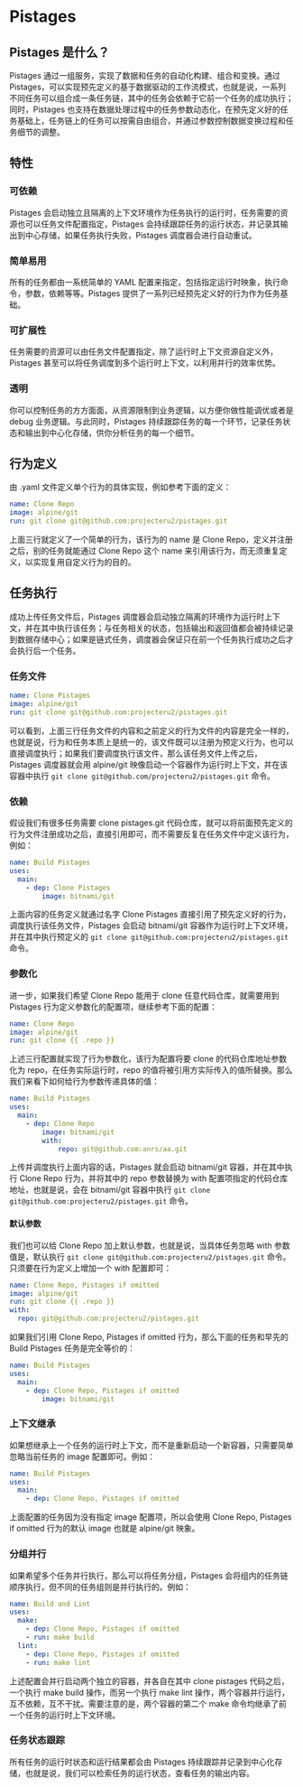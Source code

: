 # Pistages

## Pistages 是什么？

Pistages 通过一组服务，实现了数据和任务的自动化构建、组合和变换。通过 Pistages，可以实现预先定义的基于数据驱动的工作流模式，也就是说，一系列不同任务可以组合成一条任务链，其中的任务会依赖于它前一个任务的成功执行；同时，Pistages 也支持在数据处理过程中的任务参数动态化，在预先定义好的任务基础上，任务链上的任务可以按需自由组合，并通过参数控制数据变换过程和任务细节的调整。

## 特性

### 可依赖

Pistages 会启动独立且隔离的上下文环境作为任务执行的运行时，任务需要的资源也可以任务文件配置指定，Pistages 会持续跟踪任务的运行状态，并记录其输出到中心存储，如果任务执行失败，Pistages 调度器会进行自动重试。

### 简单易用

所有的任务都由一系统简单的 YAML 配置来指定，包括指定运行时映象，执行命令，参数，依赖等等。Pistages 提供了一系列已经预先定义好的行为作为任务基础。

### 可扩展性

任务需要的资源可以由任务文件配置指定，除了运行时上下文资源自定义外，Pistages 甚至可以将任务调度到多个运行时上下文，以利用并行的效率优势。

### 透明

你可以控制任务的方方面面，从资源限制到业务逻辑，以方便你做性能调优或者是 debug 业务逻辑。与此同时，Pistages 持续跟踪任务的每一个环节，记录任务状态和输出到中心化存储，供你分析任务的每一个细节。

## 行为定义

由 .yaml 文件定义单个行为的具体实现，例如参考下面的定义：

```yaml
name: Clone Repo
image: alpine/git
run: git clone git@github.com:projecteru2/pistages.git
```

上面三行就定义了一个简单的行为，该行为的 name 是 Clone Repo，定义并注册之后，别的任务就能通过 Clone Repo 这个 name 来引用该行为，而无须重复定义，以实现复用自定义行为的目的。

## 任务执行

成功上传任务文件后，Pistages 调度器会启动独立隔离的环境作为运行时上下文，并在其中执行该任务；与任务相关的状态，包括输出和返回值都会被持续记录到数据存储中心；如果是链式任务，调度器会保证只在前一个任务执行成功之后才会执行后一个任务。

### 任务文件

```yaml
name: Clone Pistages
image: alpine/git
run: git clone git@github.com:projecteru2/pistages.git
```

可以看到，上面三行任务文件的内容和之前定义的行为文件的内容是完全一样的，也就是说，行为和任务本质上是统一的，该文件既可以注册为预定义行为，也可以直接调度执行；如果我们要调度执行该文件，那么该任务文件上传之后，Pistages 调度器就会用 alpine/git 映像启动一个容器作为运行时上下文，并在该容器中执行 `git clone git@github.com/projecteru2/pistages.git` 命令。

### 依赖

假设我们有很多任务需要 clone pistages.git 代码仓库，就可以将前面预先定义的行为文件注册成功之后，直接引用即可，而不需要反复在任务文件中定义该行为，例如：

```yaml
name: Build Pistages
uses:
  main:
    - dep: Clone Pistages
        image: bitnami/git
```

上面内容的任务定义就通过名字 Clone Pistages 直接引用了预先定义好的行为，调度执行该任务文件，Pistages 会启动 bitnami/git 容器作为运行时上下文环境，并在其中执行预定义的 `git clone git@github.com:projecteru2/pistages.git` 命令。

### 参数化

进一步，如果我们希望 Clone Repo 能用于 clone 任意代码仓库，就需要用到 Pistages 行为定义参数化的配置项，继续参考下面的配置：

```yaml
name: Clone Repo
image: alpine/git
run: git clone {{ .repo }}
```

上述三行配置就实现了行为参数化，该行为配置将要 clone 的代码仓库地址参数化为 repo，在任务实际运行时，repo 的值将被引用方实际传入的值所替换。那么我们来看下如何给行为参数传递具体的值：

```yaml
name: Build Pistages
uses:
  main:
    - dep: Clone Repo
        image: bitnami/git
        with:
            repo: git@github.com:anrs/aa.git
```

上传并调度执行上面内容的话，Pistages 就会启动 bitnami/git 容器，并在其中执行 Clone Repo 行为，并将其中的 repo 参数替换为 with 配置项指定的代码仓库地址，也就是说，会在 bitnami/git 容器中执行 `git clone git@github.com:projecteru2/pistages.git` 命令。

#### 默认参数

我们也可以给 Clone Repo 加上默认参数，也就是说，当具体任务忽略 with 参数值是，默认执行 `git clone git@github.com:projecteru2/pistages.git` 命令。只须要在行为定义上增加一个 with 配置即可：

```yaml
name: Clone Repo, Pistages if omitted
image: alpine/git
run: git clone {{ .repo }}
with:
  repo: git@github.com:projecteru2/pistages.git
```

如果我们引用 Clone Repo, Pistages if omitted 行为，那么下面的任务和早先的 Build Pistages 任务是完全等价的：

```yaml
name: Build Pistages
uses:
  main:
    - dep: Clone Repo, Pistages if omitted
        image: bitnami/git
```

### 上下文继承

如果想继承上一个任务的运行时上下文，而不是重新启动一个新容器，只需要简单忽略当前任务的 image 配置即可。例如：

```yaml
name: Build Pistages
uses:
  main:
    - dep: Clone Repo, Pistages if omitted
```

上面配置的任务因为没有指定 image 配置项，所以会使用 Clone Repo, Pistages if omitted 行为的默认 image 也就是 alpine/git 映象。

### 分组并行

如果希望多个任务并行执行，那么可以将任务分组，Pistages 会将组内的任务链顺序执行，但不同的任务组则是并行执行的。例如：

```yaml
name: Build and Lint
uses:
  make:
    - dep: Clone Repo, Pistages if omitted
    - run: make build
  lint:
    - dep: Clone Repo, Pistages if omitted
    - run: make lint
```

上述配置会并行启动两个独立的容器，并各自在其中 clone pistages 代码之后，一个执行 make build 操作，而另一个执行 make lint 操作，两个容器并行运行，互不依赖，互不干扰。需要注意的是，两个容器的第二个 make 命令均继承了前一个任务的运行时上下文环境。

### 任务状态跟踪

所有任务的运行时状态和运行结果都会由 Pistages 持续跟踪并记录到中心化存储，也就是说，我们可以检索任务的运行状态，查看任务的输出内容。
